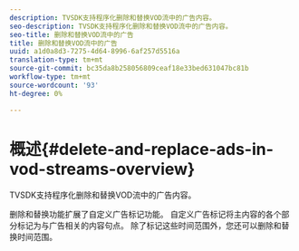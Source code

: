 ```yaml
---
description: TVSDK支持程序化删除和替换VOD流中的广告内容。
seo-description: TVSDK支持程序化删除和替换VOD流中的广告内容。
seo-title: 删除和替换VOD流中的广告
title: 删除和替换VOD流中的广告
uuid: a1d0a8d3-7275-4d64-8996-6af257d5516a
translation-type: tm+mt
source-git-commit: bc35da8b258056809ceaf18e33bed631047bc81b
workflow-type: tm+mt
source-wordcount: '93'
ht-degree: 0%

---
```



# 概述{#delete-and-replace-ads-in-vod-streams-overview}

TVSDK支持程序化删除和替换VOD流中的广告内容。

删除和替换功能扩展了自定义广告标记功能。 自定义广告标记将主内容的各个部分标记为与广告相关的内容句点。 除了标记这些时间范围外，您还可以删除和替换时间范围。